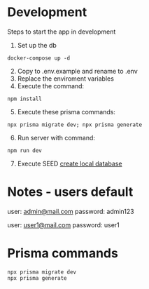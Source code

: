# Development
Steps to start the app in development

1. Set up the db
```
docker-compose up -d
```
2. Copy to .env.example and rename to .env
3. Replace the enviroment variables
4. Execute the command:
```
npm install
```
5. Execute these prisma commands:
```
npx prisma migrate dev; npx prisma generate
```
6. Run server with command:
```
npm run dev
```
7. Execute SEED [create local database](http://localhost:3000/api/seed)

# Notes - users default
user: admin@mail.com
password: admin123

user: user1@mail.com
password: user1

# Prisma commands
```
npx prisma migrate dev
npx prisma generate
```
